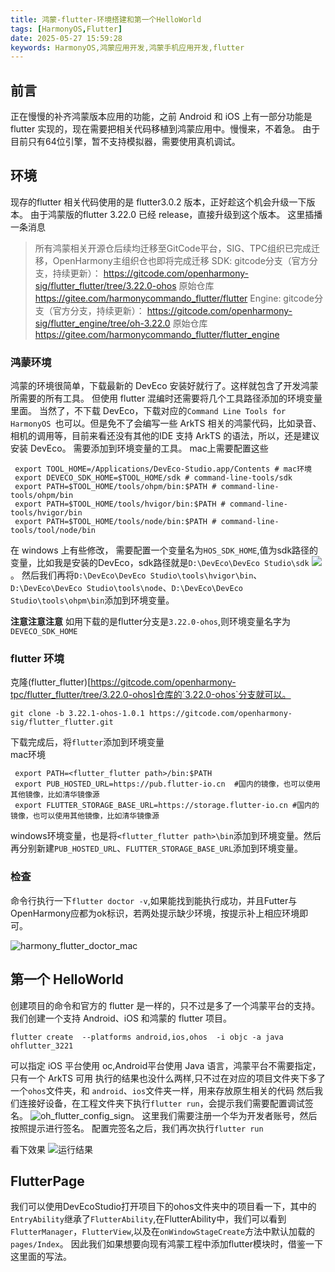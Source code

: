 ```yaml
---
title: 鸿蒙-flutter-环境搭建和第一个HelloWorld
tags: [HarmonyOS,Flutter]
date: 2025-05-27 15:59:28
keywords: HarmonyOS,鸿蒙应用开发,鸿蒙手机应用开发,flutter
---
```


## 前言
正在慢慢的补齐鸿蒙版本应用的功能，之前 Android 和 iOS 上有一部分功能是 flutter 实现的，现在需要把相关代码移植到鸿蒙应用中。慢慢来，不着急。
由于目前只有64位引擎，暂不支持模拟器，需要使用真机调试。

## 环境
现存的flutter 相关代码使用的是 flutter3.0.2 版本，正好趁这个机会升级一下版本。
由于鸿蒙版的flutter 3.22.0 已经 release，直接升级到这个版本。
这里插播一条消息
> 所有鸿蒙相关开源仓后续均迁移至GitCode平台，SIG、TPC组织已完成迁移，OpenHarmony主组织仓也即将完成迁移
SDK:
gitcode分支（官方分支，持续更新）：
https://gitcode.com/openharmony-sig/flutter_flutter/tree/3.22.0-ohos
原始仓库
https://gitee.com/harmonycommando_flutter/flutter
Engine:
gitcode分支（官方分支，持续更新）：
https://gitcode.com/openharmony-sig/flutter_engine/tree/oh-3.22.0
原始仓库
https://gitee.com/harmonycommando_flutter/flutter_engine

### 鸿蒙环境
鸿蒙的环境很简单，下载最新的 DevEco 安装好就行了。这样就包含了开发鸿蒙所需要的所有工具。
但使用 flutter 混编时还需要将几个工具路径添加的环境变量里面。
当然了，不下载 DevEco，下载对应的`Command Line Tools for HarmonyOS `也可以。但是免不了会编写一些 ArkTS 相关的鸿蒙代码，比如录音、相机的调用等，目前来看还没有其他的IDE 支持 ArkTS 的语法，所以，还是建议安装 DevEco。
需要添加到环境变量的工具。
mac上需要配置这些
``` shell
 export TOOL_HOME=/Applications/DevEco-Studio.app/Contents # mac环境
 export DEVECO_SDK_HOME=$TOOL_HOME/sdk # command-line-tools/sdk
 export PATH=$TOOL_HOME/tools/ohpm/bin:$PATH # command-line-tools/ohpm/bin
 export PATH=$TOOL_HOME/tools/hvigor/bin:$PATH # command-line-tools/hvigor/bin
 export PATH=$TOOL_HOME/tools/node/bin:$PATH # command-line-tools/tool/node/bin
```
在 windows 上有些修改，
需要配置一个变量名为`HOS_SDK_HOME`,值为sdk路径的变量，比如我是安装的DevEco，sdk路径就是`D:\DevEco\DevEco Studio\sdk`
![](image/harmony_flutter/HOS_SDK_HOME.png)。
然后我们再将`D:\DevEco\DevEco Studio\tools\hvigor\bin`、`D:\DevEco\DevEco Studio\tools\node`、`D:\DevEco\DevEco Studio\tools\ohpm\bin`添加到环境变量。

**注意注意注意**
如用下载的是flutter分支是`3.22.0-ohos`,则环境变量名字为`DEVECO_SDK_HOME`

### flutter 环境
克隆(flutter_flutter)[https://gitcode.com/openharmony-tpc/flutter_flutter/tree/3.22.0-ohos]仓库的`3.22.0-ohos`分支就可以。
``` shell
git clone -b 3.22.1-ohos-1.0.1 https://gitcode.com/openharmony-sig/flutter_flutter.git
```
下载完成后，将`flutter`添加到环境变量  
mac环境
``` shell
 export PATH=<flutter_flutter path>/bin:$PATH
 export PUB_HOSTED_URL=https://pub.flutter-io.cn  #国内的镜像，也可以使用其他镜像，比如清华镜像源
 export FLUTTER_STORAGE_BASE_URL=https://storage.flutter-io.cn #国内的镜像，也可以使用其他镜像，比如清华镜像源
```

windows环境变量，也是将`<flutter_flutter path>\bin`添加到环境变量。然后再分别新建`PUB_HOSTED_URL`、`FLUTTER_STORAGE_BASE_URL`添加到环境变量。

### 检查
命令行执行一下`flutter doctor -v`,如果能找到能执行成功，并且Futter与OpenHarmony应都为ok标识，若两处提示缺少环境，按提示补上相应环境即可。

![harmony_flutter_doctor_mac](image/harmony_flutter/harmony_flutter_doctor_mac.png)


## 第一个 HelloWorld
创建项目的命令和官方的 flutter 是一样的，只不过是多了一个鸿蒙平台的支持。
我们创建一个支持 Android、iOS 和鸿蒙的 flutter 项目。
``` shell
flutter create  --platforms android,ios,ohos  -i objc -a java ohflutter_3221
```
可以指定 iOS 平台使用 oc,Android平台使用 Java 语言，鸿蒙平台不需要指定，只有一个 ArkTS 可用
执行的结果也没什么两样,只不过在对应的项目文件夹下多了一个`ohos`文件夹，和 `android`、`ios`文件夹一样，用来存放原生相关的代码
然后我们连接好设备，在工程文件夹下执行`flutter run`，会提示我们需要配置调试签名。
![oh_flutter_config_sign](image/harmony_flutter/oh_flutter_config_sign.png)。
这里我们需要注册一个华为开发者账号，然后按照提示进行签名。
配置完签名之后，我们再次执行`flutter run`

看下效果
![运行结果](image/harmony_flutter/oh_flutter_hello_world.gif)


## FlutterPage
我们可以使用DevEcoStudio打开项目下的ohos文件夹中的项目看一下，其中的`EntryAbility`继承了`FlutterAbility`,在FlutterAbility中，我们可以看到`FlutterManager`，`FlutterView`,以及在`onWindowStageCreate`方法中默认加载的`pages/Index`。
因此我们如果想要向现有鸿蒙工程中添加flutter模块时，借鉴一下这里面的写法。